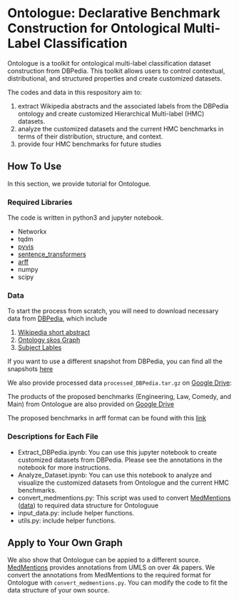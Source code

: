 # Ontologue: Declarative Benchmark Construction for Ontological Multi-Label Classification

Ontologue is a toolkit for ontological multi-label classification dataset construction from DBPedia. This toolkit allows users to control contextual, distributional, and structured properties and create customized datasets. 

The codes and data in this respository aim to:
1. extract Wikipedia abstracts and the associated labels from the DBPedia ontology and create customized Hierarchical Multi-label (HMC) datasets.
2. analyze the customized datasets and the current HMC benchmarks in terms of their distribution, structure, and context.
3. provide four HMC benchmarks for future studies

## How To Use

In this section, we provide tutorial for Ontologue.

### Required Libraries

The code is written in python3 and jupyter notebook.

- Networkx
- tqdm
- [pyvis](https://pyvis.readthedocs.io/en/latest/install.html)
- [sentence_transformers](https://www.sbert.net/)
- [arff](https://pypi.org/project/arff/)
- numpy
- scipy

### Data

To start the process from scratch, you will need to download necessary data from [DBPedia](https://databus.dbpedia.org/dbpedia/collections/dbpedia-snapshot-2021-09/), which include
1. [Wikipedia short abstract](https://databus.dbpedia.org/dbpedia/text/short-abstracts/2021.08.01/short-abstracts_lang=en.ttl.bz2)
2. [Ontology skos Graph](https://databus.dbpedia.org/dbpedia/generic/categories/2021.09.01/categories_lang=en_skos.ttl.bz2)
3. [Subject Lables](https://databus.dbpedia.org/dbpedia/generic/categories/2021.09.01/categories_lang=en_articles.ttl.bz2)

If you want to use a different snapshot from DBPedia, you can find all the snapshots [here](https://databus.dbpedia.org/dbpedia#!#collections)

We also provide processed data `processed_DBPedia.tar.gz` on [Google Drive](https://drive.google.com/drive/folders/1Y1QHfy6fEAxuz4XGhnNHxl130cGoXlZb?usp=sharing):

The products of the proposed benchmarks (Engineering, Law, Comedy, and Main) from Ontologue are also provided on [Google Drive](https://drive.google.com/drive/folders/1Y1QHfy6fEAxuz4XGhnNHxl130cGoXlZb?usp=sharing)

The proposed benchmarks in arff format can be found with this [link](https://drive.google.com/file/d/1UbCMNltGkN4Fbhs070duSzjTTyJFmPcb/view?usp=sharing)


### Descriptions for Each File

- Extract_DBPedia.ipynb: You can use this jupyter notebook to create customized datasets from DBPedia. Please see the annotations in the notebook for more instructions.
- Analyze_Dataset.ipynb: You can use this notebook to analyze and visualize the customized datasets from Ontologue and the current HMC benchmarks.
- convert_medmentions.py: This script was used to convert [MedMentions](https://github.com/chanzuckerberg/MedMentions) ([data](https://github.com/chanzuckerberg/MedMentions/tree/master/full)) to required data structure for Ontologuue
- input_data.py: include helper functions.
- utils.py: include helper functions.

## Apply to Your Own Graph

We also show that Ontologue can be appied to a different source. [MedMentions](https://github.com/chanzuckerberg/MedMentions) provides annotations from UMLS on over 4k papers. We convert the annotations from MedMentions to the required format for Ontologue with `convert_medmentions.py`. You can modify the code to fit the data structure of your own source. 






